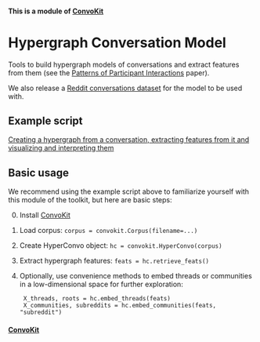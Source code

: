 #### This is a module of [ConvoKit](http://convokit.cornell.edu/)

# Hypergraph Conversation Model
Tools to build hypergraph models of conversations and extract features from them (see the [Patterns of Participant Interactions](http://www.cs.cornell.edu/~cristian/Patterns_of_participant_interactions.html) paper).

We also release a [Reddit conversations dataset](https://github.com/CornellNLP/Cornell-Conversational-Analysis-Toolkit/tree/master/datasets/reddit-corpus) for the model to be used with.

## Example script
[Creating a hypergraph from a conversation, extracting features from it and visualizing and interpreting them](https://github.com/CornellNLP/Cornell-Conversational-Analysis-Toolkit/blob/master/examples/hyperconvo/demo.ipynb)

## Basic usage

We recommend using the example script above to familiarize yourself with this module of the toolkit, but here are basic steps:

0. Install [ConvoKit](http://convokit.cornell.edu/)
1. Load corpus: `corpus = convokit.Corpus(filename=...)`
2. Create HyperConvo object: `hc = convokit.HyperConvo(corpus)`
3. Extract hypergraph features: `feats = hc.retrieve_feats()`
4. Optionally, use convenience methods to embed threads or communities in a low-dimensional space for further exploration:

        X_threads, roots = hc.embed_threads(feats)
        X_communities, subreddits = hc.embed_communities(feats, "subreddit")

#### [ConvoKit](http://convokit.cornell.edu/)
